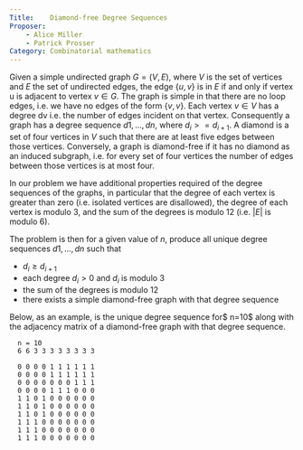 ```yaml
---
Title:    Diamond-free Degree Sequences
Proposer: 
    - Alice Miller
    - Patrick Prosser
Category: Combinatorial mathematics
---
```


Given a simple undirected graph $G = (V,E)$, where $V$ is the set of vertices and $E$ the set of undirected edges, the edge {$u,v$} is in $E$ if and only if vertex u is adjacent to vertex $v  \in G$. The graph is simple in that there are no loop edges, i.e. we have no edges of the form {$v,v$}. Each vertex $v \in V$ has a degree dv i.e. the number of edges incident on that vertex. Consequently a graph has a degree sequence $d1,...,dn$, where $d_i >= d_{i+1}$. A diamond is a set of four vertices in $V$ such that there are at least five edges between those vertices. Conversely, a graph is diamond-free if it has no diamond as an induced subgraph, i.e. for every set of four vertices the number of edges between those vertices is at most four.

In our problem we have additional properties required of the degree sequences of the graphs, in particular that the degree of each vertex is greater than zero (i.e. isolated vertices are disallowed), the degree of each vertex is modulo $3$, and the sum of the degrees is modulo $12$ (i.e. $|E|$ is modulo $6$).

The problem is then for a given value of $n$, produce all unique degree sequences $d1,...,dn$ such that

* $d_i \ge d_{i+1}$
* each degree $d_i > 0$ and $d_i$ is modulo $3$
* the sum of the degrees is modulo $12$
* there exists a simple diamond-free graph with that degree sequence

Below, as an example, is the unique degree sequence for$ n=10$ along with the adjacency matrix of a diamond-free graph with that degree sequence.

      n = 10
      6 6 3 3 3 3 3 3 3 3 

      0 0 0 0 1 1 1 1 1 1 
      0 0 0 0 1 1 1 1 1 1 
      0 0 0 0 0 0 0 1 1 1 
      0 0 0 0 1 1 1 0 0 0 
      1 1 0 1 0 0 0 0 0 0 
      1 1 0 1 0 0 0 0 0 0 
      1 1 0 1 0 0 0 0 0 0 
      1 1 1 0 0 0 0 0 0 0 
      1 1 1 0 0 0 0 0 0 0 
      1 1 1 0 0 0 0 0 0 0 
